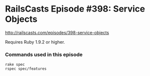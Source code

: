# RailsCasts Episode #398: Service Objects

http://railscasts.com/episodes/398-service-objects

Requires Ruby 1.9.2 or higher.


### Commands used in this episode

```
rake spec
rspec spec/features
```
